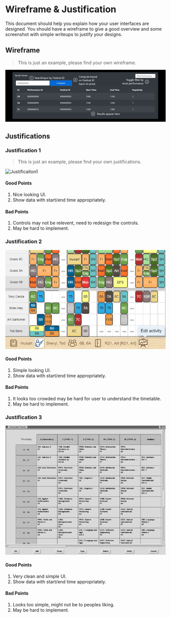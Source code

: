 # Wireframe & Justification

This document should help you explain how your user interfaces are designed. You should have a wireframe to give a good overview and some screenshot with simple writeups to justify your designs.

## Wireframe

> This is just an example, please find your own wireframe.

![Wireframe](assets/Wireframe-BasicResultViewer.png)

## Justifications

### Justification 1

> This is just an example, please find your own justifications.

![Justificaiton1](https://blog.nusmods.com/img/nusmods-r/timetable-desktop-dark.png)

#### Good Points

1. Nice looking UI.
2. Show data with start/end time appropriately.

#### Bad Points

1. Controls may not be relevent, need to redesign the controls.
2. May be hard to implement.

### Justification 2

![Justificaiton1](assets/card-details.png)

#### Good Points

1. Simple looking UI.
2. Show data with start/end time appropriately.

#### Bad Points

1. It looks too crowded may be hard for user to understand the timetable.
2. May be hard to implement.

### Justification 3

![Justificaiton1](assets/Timetable-viewer-and-editor-The-edit-commands-and-the-veriication-facility-are-also.png)

#### Good Points

1. Very clean and simple UI.
2. Show data with start/end time appropriately.

#### Bad Points

1. Looks too simple, might not be to peoples liking.
2. May be hard to implement.
